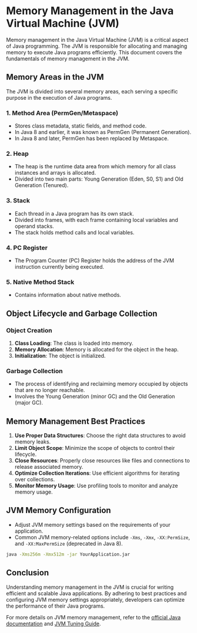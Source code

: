 # Memory Management in the Java Virtual Machine (JVM)

Memory management in the Java Virtual Machine (JVM) is a critical aspect of Java programming. The JVM is responsible for allocating and managing memory to execute Java programs efficiently. This document covers the fundamentals of memory management in the JVM.

## Memory Areas in the JVM

The JVM is divided into several memory areas, each serving a specific purpose in the execution of Java programs.

### 1. Method Area (PermGen/Metaspace)

- Stores class metadata, static fields, and method code.
- In Java 8 and earlier, it was known as PermGen (Permanent Generation).
- In Java 8 and later, PermGen has been replaced by Metaspace.

### 2. Heap

- The heap is the runtime data area from which memory for all class instances and arrays is allocated.
- Divided into two main parts: Young Generation (Eden, S0, S1) and Old Generation (Tenured).

### 3. Stack

- Each thread in a Java program has its own stack.
- Divided into frames, with each frame containing local variables and operand stacks.
- The stack holds method calls and local variables.

### 4. PC Register

- The Program Counter (PC) Register holds the address of the JVM instruction currently being executed.

### 5. Native Method Stack

- Contains information about native methods.

## Object Lifecycle and Garbage Collection

### Object Creation

1. **Class Loading**: The class is loaded into memory.
2. **Memory Allocation**: Memory is allocated for the object in the heap.
3. **Initialization**: The object is initialized.

### Garbage Collection

- The process of identifying and reclaiming memory occupied by objects that are no longer reachable.
- Involves the Young Generation (minor GC) and the Old Generation (major GC).

## Memory Management Best Practices

1. **Use Proper Data Structures**: Choose the right data structures to avoid memory leaks.
2. **Limit Object Scope**: Minimize the scope of objects to control their lifecycle.
3. **Close Resources**: Properly close resources like files and connections to release associated memory.
4. **Optimize Collection Iterations**: Use efficient algorithms for iterating over collections.
5. **Monitor Memory Usage**: Use profiling tools to monitor and analyze memory usage.

## JVM Memory Configuration

- Adjust JVM memory settings based on the requirements of your application.
- Common JVM memory-related options include `-Xms`, `-Xmx`, `-XX:PermSize`, and `-XX:MaxPermSize` (deprecated in Java 8).

```bash
java -Xms256m -Xmx512m -jar YourApplication.jar
```

## Conclusion

Understanding memory management in the JVM is crucial for writing efficient and scalable Java applications. By adhering to best practices and configuring JVM memory settings appropriately, developers can optimize the performance of their Java programs.

For more details on JVM memory management, refer to the [official Java documentation](https://docs.oracle.com/javase/specs/jvms/se16/html/jvms-2.html) and [JVM Tuning Guide](https://docs.oracle.com/javase/8/docs/technotes/guides/vm/gctuning/index.html).

